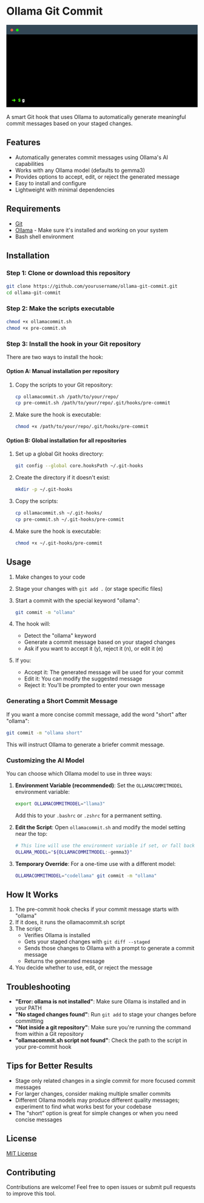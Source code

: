 # Ollama Git Commit

![Ollama Git Commit terminal demo](terminal.gif)

A smart Git hook that uses Ollama to automatically generate meaningful commit messages based on your staged changes.

## Features

- Automatically generates commit messages using Ollama's AI capabilities
- Works with any Ollama model (defaults to gemma3)
- Provides options to accept, edit, or reject the generated message
- Easy to install and configure
- Lightweight with minimal dependencies

## Requirements

- [Git](https://git-scm.com/)
- [Ollama](https://ollama.com/) - Make sure it's installed and working on your system
- Bash shell environment

## Installation

### Step 1: Clone or download this repository

```bash
git clone https://github.com/yourusername/ollama-git-commit.git
cd ollama-git-commit
```

### Step 2: Make the scripts executable

```bash
chmod +x ollamacommit.sh
chmod +x pre-commit.sh
```

### Step 3: Install the hook in your Git repository

There are two ways to install the hook:

#### Option A: Manual installation per repository

1. Copy the scripts to your Git repository:
   ```bash
   cp ollamacommit.sh /path/to/your/repo/
   cp pre-commit.sh /path/to/your/repo/.git/hooks/pre-commit
   ```

2. Make sure the hook is executable:
   ```bash
   chmod +x /path/to/your/repo/.git/hooks/pre-commit
   ```

#### Option B: Global installation for all repositories

1. Set up a global Git hooks directory:
   ```bash
   git config --global core.hooksPath ~/.git-hooks
   ```

2. Create the directory if it doesn't exist:
   ```bash
   mkdir -p ~/.git-hooks
   ```

3. Copy the scripts:
   ```bash
   cp ollamacommit.sh ~/.git-hooks/
   cp pre-commit.sh ~/.git-hooks/pre-commit
   ```

4. Make sure the hook is executable:
   ```bash
   chmod +x ~/.git-hooks/pre-commit
   ```

## Usage

1. Make changes to your code
2. Stage your changes with `git add .` (or stage specific files)
3. Start a commit with the special keyword "ollama":
   ```bash
   git commit -m "ollama"
   ```

4. The hook will:
   - Detect the "ollama" keyword
   - Generate a commit message based on your staged changes
   - Ask if you want to accept it (y), reject it (n), or edit it (e)

5. If you:
   - Accept it: The generated message will be used for your commit
   - Edit it: You can modify the suggested message
   - Reject it: You'll be prompted to enter your own message

### Generating a Short Commit Message

If you want a more concise commit message, add the word "short" after "ollama":

```bash
git commit -m "ollama short"
```

This will instruct Ollama to generate a briefer commit message.

### Customizing the AI Model

You can choose which Ollama model to use in three ways:

1. **Environment Variable (recommended)**: 
   Set the `OLLAMACOMMITMODEL` environment variable:
   ```bash
   export OLLAMACOMMITMODEL="llama3"
   ```
   Add this to your `.bashrc` or `.zshrc` for a permanent setting.

2. **Edit the Script**:
   Open `ollamacommit.sh` and modify the model setting near the top:
   ```bash
   # This line will use the environment variable if set, or fall back to "gemma3"
   OLLAMA_MODEL="${OLLAMACOMMITMODEL:-gemma3}"
   ```

3. **Temporary Override**:
   For a one-time use with a different model:
   ```bash
   OLLAMACOMMITMODEL="codellama" git commit -m "ollama"
   ```

## How It Works

1. The pre-commit hook checks if your commit message starts with "ollama"
2. If it does, it runs the ollamacommit.sh script
3. The script:
   - Verifies Ollama is installed
   - Gets your staged changes with `git diff --staged`
   - Sends those changes to Ollama with a prompt to generate a commit message
   - Returns the generated message
4. You decide whether to use, edit, or reject the message

## Troubleshooting

- **"Error: ollama is not installed"**: Make sure Ollama is installed and in your PATH
- **"No staged changes found"**: Run `git add` to stage your changes before committing
- **"Not inside a git repository"**: Make sure you're running the command from within a Git repository
- **"ollamacommit.sh script not found"**: Check the path to the script in your pre-commit hook

## Tips for Better Results

- Stage only related changes in a single commit for more focused commit messages
- For larger changes, consider making multiple smaller commits
- Different Ollama models may produce different quality messages; experiment to find what works best for your codebase
- The "short" option is great for simple changes or when you need concise messages

## License

[MIT License](LICENSE)

## Contributing

Contributions are welcome! Feel free to open issues or submit pull requests to improve this tool.